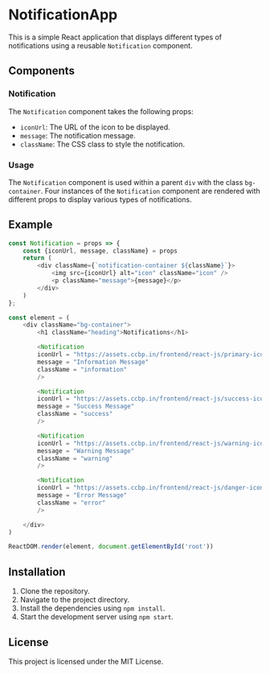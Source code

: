 # NotificationApp

This is a simple React application that displays different types of notifications using a reusable `Notification` component.

## Components

### Notification

The `Notification` component takes the following props:
- `iconUrl`: The URL of the icon to be displayed.
- `message`: The notification message.
- `className`: The CSS class to style the notification.

### Usage

The `Notification` component is used within a parent `div` with the class `bg-container`. Four instances of the `Notification` component are rendered with different props to display various types of notifications.

## Example

```javascript
const Notification = props => {
    const {iconUrl, message, className} = props
    return (
        <div className={`notification-container ${className}`}>
            <img src={iconUrl} alt="icon" className="icon" />
            <p className="message">{message}</p>
        </div>
    )
};

const element = (
    <div className="bg-container">
        <h1 className="heading">Notifications</h1>

        <Notification 
        iconUrl = "https://assets.ccbp.in/frontend/react-js/primary-icon-img.png"
        message = "Information Message"
        className = "information"
        />

        <Notification
        iconUrl = "https://assets.ccbp.in/frontend/react-js/success-icon-img.png"
        message = "Success Message"
        className = "success"
        />

        <Notification
        iconUrl = "https://assets.ccbp.in/frontend/react-js/warning-icon-img.png"
        message = "Warning Message"
        className = "warning"
        />

        <Notification
        iconUrl = "https://assets.ccbp.in/frontend/react-js/danger-icon-img.png"
        message = "Error Message"
        className = "error"
        />

    </div>
)

ReactDOM.render(element, document.getElementById('root'))
```

## Installation

1. Clone the repository.
2. Navigate to the project directory.
3. Install the dependencies using `npm install`.
4. Start the development server using `npm start`.

## License

This project is licensed under the MIT License.